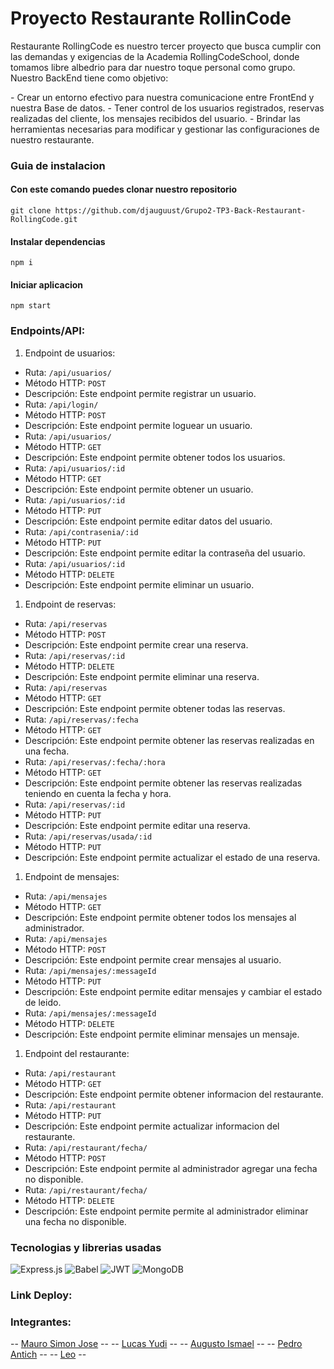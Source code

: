 # Proyecto Restaurante RollinCode

<p>
Restaurante RollingCode es nuestro tercer proyecto que busca cumplir con las demandas y exigencias de la Academia RollingCodeSchool, donde tomamos libre albedrio para dar nuestro toque personal como grupo. Nuestro BackEnd tiene como objetivo:
</p>
- Crear un entorno efectivo para nuestra comunicacione entre FrontEnd y nuestra Base de datos.
- Tener control de los usuarios registrados, reservas realizadas del cliente, los mensajes recibidos del usuario.
- Brindar las herramientas necesarias para modificar y gestionar las configuraciones de nuestro restaurante.

### Guia de instalacion
#### Con este comando puedes clonar nuestro repositorio
`git clone https://github.com/djauguust/Grupo2-TP3-Back-Restaurant-RollingCode.git`

#### Instalar dependencias
`npm i`

#### Iniciar aplicacion
`npm start`

### Endpoints/API:
1. Endpoint de usuarios:
- Ruta: `/api/usuarios/`
 - Método HTTP: `POST`
 - Descripción: Este endpoint permite registrar un usuario.
- Ruta: `/api/login/`
 - Método HTTP: `POST`
 - Descripción: Este endpoint permite loguear un usuario.
- Ruta: `/api/usuarios/`
 - Método HTTP: `GET`
 - Descripción: Este endpoint permite obtener todos los usuarios.
- Ruta: `/api/usuarios/:id`
 - Método HTTP: `GET`
 - Descripción: Este endpoint permite obtener un usuario.
- Ruta: `/api/usuarios/:id`
 - Método HTTP: `PUT`
 - Descripción: Este endpoint permite editar datos del usuario.
- Ruta: `/api/contrasenia/:id`
 - Método HTTP: `PUT`
 - Descripción: Este endpoint permite editar la contraseña del usuario.
- Ruta: `/api/usuarios/:id`
 - Método HTTP: `DELETE`
 - Descripción: Este endpoint permite eliminar un usuario.
1. Endpoint de reservas:
- Ruta: `/api/reservas`
 - Método HTTP: `POST`
 - Descripción: Este endpoint permite crear una reserva.
- Ruta: `/api/reservas/:id`
 - Método HTTP: `DELETE`
 - Descripción: Este endpoint permite eliminar una reserva.
- Ruta: `/api/reservas`
 - Método HTTP: `GET`
 - Descripción: Este endpoint permite obtener todas las reservas.
- Ruta: `/api/reservas/:fecha`
 - Método HTTP: `GET`
 - Descripción: Este endpoint permite obtener las reservas realizadas en una fecha.
- Ruta: `/api/reservas/:fecha/:hora`
 - Método HTTP: `GET`
 - Descripción: Este endpoint permite obtener las reservas realizadas teniendo en cuenta la fecha y hora.
- Ruta: `/api/reservas/:id`
 - Método HTTP: `PUT`
 - Descripción: Este endpoint permite editar una reserva.
- Ruta: `/api/reservas/usada/:id`
 - Método HTTP: `PUT`
 - Descripción: Este endpoint permite actualizar el estado de una reserva.
1. Endpoint de mensajes:
- Ruta: `/api/mensajes`
 - Método HTTP: `GET`
 - Descripción: Este endpoint permite obtener todos los mensajes al administrador.
- Ruta: `/api/mensajes`
 - Método HTTP: `POST`
 - Descripción: Este endpoint permite crear mensajes al usuario.
- Ruta: `/api/mensajes/:messageId`
 - Método HTTP: `PUT`
 - Descripción: Este endpoint permite editar mensajes y cambiar el estado de leido.
- Ruta: `/api/mensajes/:messageId`
 - Método HTTP: `DELETE`
 - Descripción: Este endpoint permite eliminar mensajes un mensaje.
1. Endpoint del restaurante:
- Ruta: `/api/restaurant`
 - Método HTTP: `GET`
 - Descripción: Este endpoint permite obtener informacion del restaurante.
- Ruta: `/api/restaurant`
 - Método HTTP: `PUT`
 - Descripción: Este endpoint permite actualizar informacion del restaurante.
- Ruta: `/api/restaurant/fecha/`
 - Método HTTP: `POST`
 - Descripción: Este endpoint permite al administrador agregar una fecha no disponible.
- Ruta: `/api/restaurant/fecha/`
 - Método HTTP: `DELETE`
 - Descripción: Este endpoint permite permite al administrador eliminar una fecha no disponible.

### Tecnologias y librerias usadas
![Express.js](https://img.shields.io/badge/express.js-%23404d59.svg?style=for-the-badge&logo=express&logoColor=%2361DAFB) ![Babel](https://img.shields.io/badge/Babel-F9DC3e?style=for-the-badge&logo=babel&logoColor=black) ![JWT](https://img.shields.io/badge/JWT-black?style=for-the-badge&logo=JSON%20web%20tokens) ![MongoDB](https://img.shields.io/badge/MongoDB-%234ea94b.svg?style=for-the-badge&logo=mongodb&logoColor=white)

### Link Deploy:

### Integrantes:
-- [Mauro Simon Jose](http://github.com/MauroSJ "Mauro Simon Jose") --
-- [Lucas Yudi](http://github.com/Yudi454 "Lucas Yudi") --
-- [Augusto Ismael](http://github.com/djauguust "Augusto Ismael") --
-- [Pedro Antich](http://github.com/PedroAntich "Pedro Antich") --
-- [Leo](http://github.com/LeoAc92 "Leo") --
